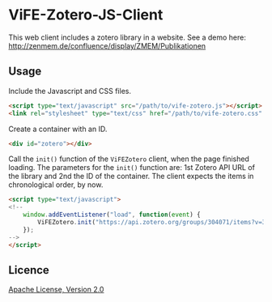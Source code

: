 # ViFE-Zotero-JS-Client

This web client includes a zotero library in a website. See a demo here: http://zenmem.de/confluence/display/ZMEM/Publikationen

## Usage

Include the Javascript and CSS files.

```html
<script type="text/javascript" src="/path/to/vife-zotero.js"></script>
<link rel="stylesheet" type="text/css" href="/path/to/vife-zotero.css" />
```

Create a container with an ID.

```html
<div id="zotero"></div>
```

Call the `init()` function of the `ViFEZotero` client, when the page finished loading. The parameters for the `init()` function are: 1st Zotero API URL of the library and 2nd the ID of the container. The client expects the items in chronological order, by now.

```html
<script type="text/javascript">
<!-- 
	window.addEventListener("load", function(event) {
		ViFEZotero.init("https://api.zotero.org/groups/304071/items?v=3&format=json&tag=zenmem&sort=date", "zotero");
	});
-->
</script>
```

## Licence
[Apache License, Version 2.0](http://www.apache.org/licenses/LICENSE-2.0)